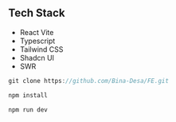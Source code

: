 ## Tech Stack
- React Vite
- Typescript
- Tailwind CSS
- Shadcn UI
- SWR

```js
git clone https://github.com/Bina-Desa/FE.git
```

```js
npm install
```

```js
npm run dev
```
